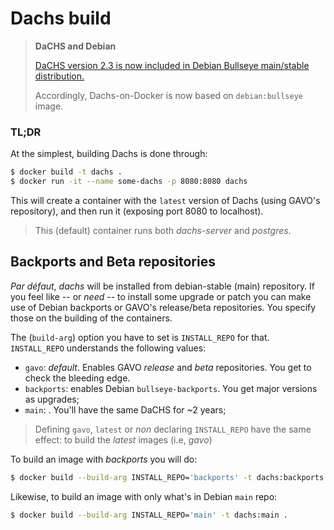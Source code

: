# Dachs build

> **DaCHS and Debian**
>
> [DaCHS version 2.3 is now included in Debian Bullseye main/stable distribution.](https://packages.debian.org/bullseye/gavodachs2-server)
>
> Accordingly, Dachs-on-Docker is now based on `debian:bullseye` image.


### TL;DR
At the simplest, building Dachs is done through:

```bash
$ docker build -t dachs .
$ docker run -it --name some-dachs -p 8080:8080 dachs
```

This will create a container with the `latest` version of Dachs (using GAVO's repository),
and then run it (exposing port 8080 to localhost).

> This (default) container runs both _dachs-server_ and _postgres_.


## Backports and Beta repositories
_Par défaut_, _dachs_ will be installed from debian-stable (main) repository.
If you feel like -- or _need_ -- to install some upgrade or patch
you can make use of Debian backports or GAVO's release/beta repositories.
You specify those on the building of the containers.

The (`build-arg`) option you have to set is `INSTALL_REPO` for that.
`INSTALL_REPO` understands the following values:
* `gavo`: _default_. Enables GAVO _release_ and _beta_ repositories. You get to check the bleeding edge.
* `backports`: enables Debian `bullseye-backports`. You get major versions as upgrades;
* `main`: . You'll have the same DaCHS for ~2 years;

> Defining `gavo`, `latest` or _non_ declaring `INSTALL_REPO` have the same effect:
> to build the _latest_ images (i.e, _gavo_)

To build an image with _backports_ you will do:
```bash
$ docker build --build-arg INSTALL_REPO='backports' -t dachs:backports .
```

Likewise, to build an image with only what's in Debian `main` repo:
```bash
$ docker build --build-arg INSTALL_REPO='main' -t dachs:main .
```
